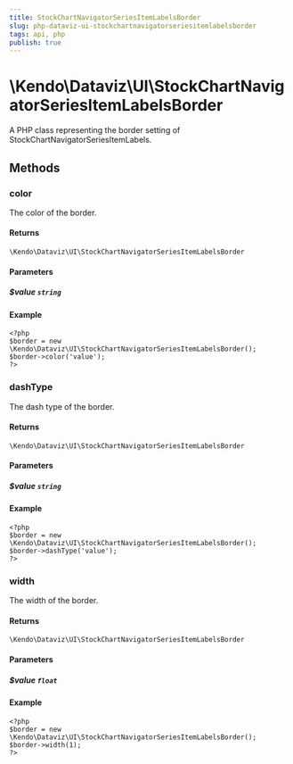```yaml
---
title: StockChartNavigatorSeriesItemLabelsBorder
slug: php-dataviz-ui-stockchartnavigatorseriesitemlabelsborder
tags: api, php
publish: true
---
```


# \Kendo\Dataviz\UI\StockChartNavigatorSeriesItemLabelsBorder

A PHP class representing the border setting of StockChartNavigatorSeriesItemLabels.


## Methods

### color
The color of the border.

#### Returns
`\Kendo\Dataviz\UI\StockChartNavigatorSeriesItemLabelsBorder`

#### Parameters

##### $value `string`



#### Example 
    <?php
    $border = new \Kendo\Dataviz\UI\StockChartNavigatorSeriesItemLabelsBorder();
    $border->color('value');
    ?>

### dashType
The dash type of the border.

#### Returns
`\Kendo\Dataviz\UI\StockChartNavigatorSeriesItemLabelsBorder`

#### Parameters

##### $value `string`



#### Example 
    <?php
    $border = new \Kendo\Dataviz\UI\StockChartNavigatorSeriesItemLabelsBorder();
    $border->dashType('value');
    ?>

### width
The width of the border.

#### Returns
`\Kendo\Dataviz\UI\StockChartNavigatorSeriesItemLabelsBorder`

#### Parameters

##### $value `float`



#### Example 
    <?php
    $border = new \Kendo\Dataviz\UI\StockChartNavigatorSeriesItemLabelsBorder();
    $border->width(1);
    ?>

